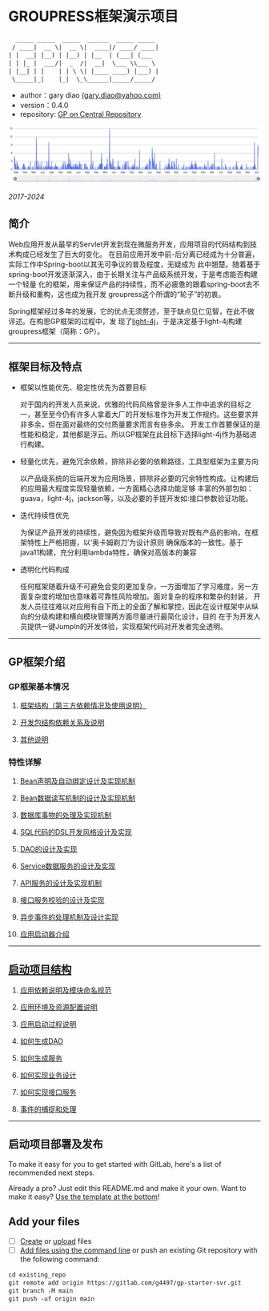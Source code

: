 # GROUPRESS框架演示项目

      _____ _____  _____  ______  _____ _____
     / ____|  __ \|  __ \|  ____|/ ____/ ____|
    | |  __| |__) | |__) | |__  | (___| (___
    | | |_ |  ___/|  _  /|  __|  \___ \\___ \
    | |__| | |    | | \ \| |____ ____) |___) |
     \_____|_|    |_|  \_\______|_____/_____/

  * author：gary diao [(gary.diao@yahoo.com)](gary.diao@yahoo.com)
  * version：0.4.0
  * repository: [GP on Central Repository](https://central.sonatype.com/search?q=groupress)

![](./gp.help/frame-commits.png)

*2017-2024*

## 简介

Web应用开发从最早的Servlet开发到现在微服务开发，应用项目的代码结构到技术构成已经发生了巨大的变化。
在目前应用开发中前-后分离已经成为十分普遍，实际工作中Spring-boot以其无可争议的普及程度，无疑成为
此中翘楚。随着基于spring-boot开发逐渐深入，由于长期关注与产品级系统开发，于是考虑能否构建一个轻量
化的框架，用来保证产品的持续性，而不必疲惫的跟着spring-boot去不断升级和重构，这也成为我开发
groupress这个所谓的“轮子”的初衷。

Spring框架经过多年的发展，它的优点无须赘述，至于缺点见仁见智，在此不做评述。在构思GP框架的过程中，发
现了[light-4j](https://github.com/networknt/light-4j)，于是决定基于light-4j构建groupress框架（简称：GP）。

*** 

## 框架目标及特点

* 框架以性能优先、稳定性优先为首要目标

    对于国内的开发人员来说，优雅的代码风格曾是许多人工作中追求的目标之一，甚至至今仍有许多人拿着大厂的开发标准作为开发工作规约。这些要求并非多余，但在面对最终的交付质量要求而言有些多余。
    开发工作首要保证的是性能和稳定，其他都是浮云。所以GP框架在此目标下选择light-4j作为基础进行构建。

* 轻量化优先，避免冗余依赖，排除非必要的依赖路径，工具型框架为主要方向

    以产品级系统的后端开发为应用场景，排除非必要的冗余特性构成。让构建后的应用最大程度实现轻量依赖，一方面精心选择功能足够
    丰富的外部包如：guava，light-4j，jackson等，以及必要的手搓开发如:接口参数验证功能。

* 迭代持续性优先
    
    为保证产品开发的持续性，避免因为框架升级而导致对既有产品的影响，在框架特性上严格把握，以‘奥卡姆剃刀’为设计原则
    确保版本的一致性。基于java11构建，充分利用lambda特性，确保对高版本的兼容

* 透明化代码构成

    任何框架随着升级不可避免会变的更加复杂，一方面增加了学习难度，另一方面复杂度的增加也意味着可靠性风险增加。面对复杂的程序和繁杂的封装，
    开发人员往往难以对应用有自下而上的全面了解和掌控，因此在设计框架中从纵向的分级构建和横向模块管理两方面尽量进行最简化设计，目的
    在于为开发人员提供一键JumpIn的开发体验，实现框架代码对开发者完全透明。

***

## GP框架介绍

### GP框架基本情况

1. [框架结构（第三方依赖情况及使用说明）](./gp.help/framework.md)

2. [开发包结构依赖关系及说明](./gp.help/framework/lib-structure.md)

3. [其他说明](./gp.help/framework/lib-other.md)

### 特性详解

1. [Bean声明及自动绑定设计及实现机制](./gp.help/framework/bean-bind.md)

2. [Bean数据读写机制的设计及实现机制](./gp.help/framework/bean-rw.md)

3. [数据库事物的处理及实现机制](./gp.help/framework/db-trans.md)

4. [SQL代码的DSL开发风格设计及实现](./gp.help/framework/sql-dsl.md)

5. [DAO的设计及实现](./gp.help/framework/dao-intro.md)

6. [Service数据服务的设计及实现](./gp.help/framework/service-intro.md)

7. [API服务的设计及实现机制](./gp.help/framework/api-intro.md) 

8. [接口服务校验的设计及实现](./gp.help/framework/api-valid.md)

9. [异步事件的处理机制及设计实现](./gp.help/framework/eventbus-intro.md)

10. [应用启动器介绍](./gp.help/framework/app-intro.md)
  
***

## [启动项目结构](./gp.help/project.md)

1. [应用依赖说明及模块命名规范](./gp.help/project/proj-intro.md)

2. [应用环境及资源配置说明](./gp.help/project/proj-env.md)

3. [应用启动过程说明](./gp.help/project/proj-start.md)

4. [如何生成DAO](./gp.help/project/proj-dao.md)

5. [如何生成服务](./gp.help/project/proj-service.md)

6. [如何实现业务设计](./gp.help/project/proj-svc-adv.md)

7. [如何实现接口服务](./gp.help/project/proj-api.md)

8. [事件的捕捉和处理](./gp.help/project/proj-abort.md)

***

## 启动项目部署及发布


To make it easy for you to get started with GitLab, here's a list of recommended next steps.

Already a pro? Just edit this README.md and make it your own. Want to make it easy? [Use the template at the bottom](#editing-this-readme)!

## Add your files

- [ ] [Create](https://docs.gitlab.com/ee/user/project/repository/web_editor.html#create-a-file) or [upload](https://docs.gitlab.com/ee/user/project/repository/web_editor.html#upload-a-file) files
- [ ] [Add files using the command line](https://docs.gitlab.com/ee/gitlab-basics/add-file.html#add-a-file-using-the-command-line) or push an existing Git repository with the following command:

```
cd existing_repo
git remote add origin https://gitlab.com/g4497/gp-starter-svr.git
git branch -M main
git push -uf origin main
```
